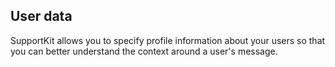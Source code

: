 ## User data

SupportKit allows you to specify profile information about your users so that you can better understand the context around a user's message. 